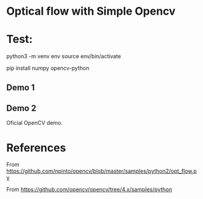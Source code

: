 # Optical flow with Simple Opencv

# Test:

   python3 -m venv env
   source env/bin/activate
 
   pip install numpy opencv-python
 

## Demo 1

## Demo 2 

Oficial OpenCV demo.


# References

From https://github.com/npinto/opencv/blob/master/samples/python2/opt_flow.py

From https://github.com/opencv/opencv/tree/4.x/samples/python

